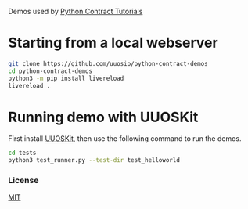 Demos used by [Python Contract Tutorials](https://uuos.io/static/tutorials.html)


# Starting from a local webserver

```bash
git clone https://github.com/uuosio/python-contract-demos
cd python-contract-demos
python3 -m pip install livereload
livereload .
```

# Running demo with UUOSKit

First install [UUOSKit](https://github.com/uuosio/uuoskit), then use the following command to run the demos.

```bash
cd tests
python3 test_runner.py --test-dir test_helloworld
```


### License
[MIT](./LICENSE)
